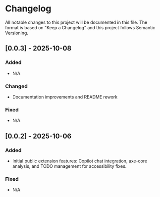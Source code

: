 # Changelog

All notable changes to this project will be documented in this file. The format is based on "Keep a Changelog" and this project follows Semantic Versioning.

## [0.0.3] - 2025-10-08

### Added
- N/A

### Changed
- Documentation improvements and README rework

### Fixed
- N/A

## [0.0.2] - 2025-10-06

### Added
- Initial public extension features: Copilot chat integration, axe-core analysis, and TODO management for accessibility fixes.

### Fixed
- N/A
